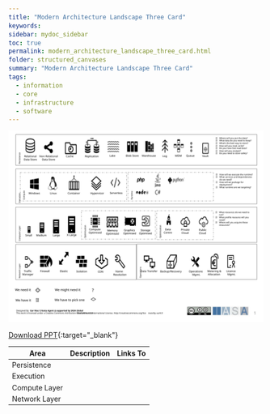 ```yaml
---
title: "Modern Architecture Landscape Three Card"
keywords: 
sidebar: mydoc_sidebar
toc: true
permalink: modern_architecture_landscape_three_card.html
folder: structured_canvases
summary: "Modern Architecture Landscape Three Card"
tags: 
  - information
  - core
  - infrastructure
  - software
---
```



![image001](media/modern_architecture_landscape_three_card.svg)

[Download PPT](media/ppt/modern_architecture_landscape_three_card.ppt){:target="_blank"}

| Area | Description | Links To |
| --- | --- | --- |
| Persistence |   |   |
| Execution |   |   |
| Compute Layer |   |   |
| Network Layer |   |   |

